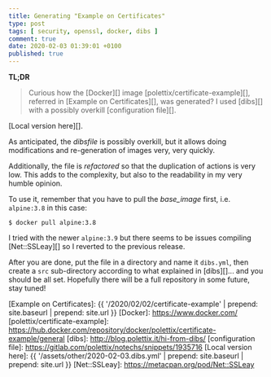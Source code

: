 ```yaml
---
title: Generating "Example on Certificates"
type: post
tags: [ security, openssl, docker, dibs ]
comment: true
date: 2020-02-03 01:39:01 +0100
published: true
---
```


**TL;DR**

> Curious how the [Docker][] image [polettix/certificate-example][],
> referred in [Example on Certificates][], was generated? I used [dibs][]
> with a possibly overkill [configuration file][].

<script src="https://gitlab.com/polettix/notechs/snippets/1935716.js"></script>

[Local version here][].

As anticipated, the *dibsfile* is possibly overkill, but it allows doing
modifications and re-generation of images very, very quickly.

Additionally, the file is *refactored* so that the duplication of actions is
very low. This adds to the complexity, but also to the readability in my
very humble opinion.

To use it, remember that you have to pull the *base_image* first, i.e.
`alpine:3.8` in this case:

```shell
$ docker pull alpine:3.8
```

I tried with the newer `alpine:3.9` but there seems to be issues compiling
[Net::SSLeay][] so I reverted to the previous release.

After you are done, put the file in a directory and name it `dibs.yml`, then
create a `src` sub-directory according to what explained in [dibs][]... and
you should be all set. Hopefully there will be a full repository in some
future, stay tuned!

[Example on Certificates]: {{ '/2020/02/02/certificate-example' | prepend: site.baseurl | prepend: site.url }}
[Docker]: https://www.docker.com/
[polettix/certificate-example]: https://hub.docker.com/repository/docker/polettix/certificate-example/general
[dibs]: http://blog.polettix.it/hi-from-dibs/
[configuration file]: https://gitlab.com/polettix/notechs/snippets/1935716
[Local version here]: {{ '/assets/other/2020-02-03.dibs.yml' | prepend: site.baseurl | prepend: site.url }}
[Net::SSLeay]: https://metacpan.org/pod/Net::SSLeay
